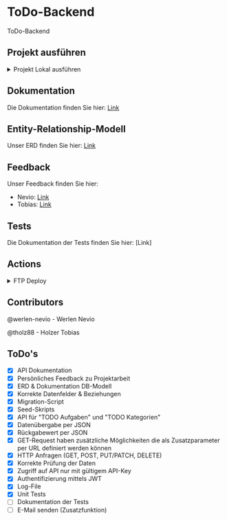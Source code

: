 # ToDo-Backend
ToDo-Backend

## Projekt ausführen
<details closed>
    <summary>Projekt Lokal ausführen</summary>
    
    copy env .env

    composer install

    php spark db:create todos

    php spark migrate

    php spark db:seed TodoSeeder

    php spark shield:setup
    --n
    --n
    --n
    --y

    php spark serve
</details>

## Dokumentation
Die Dokumentation finden Sie hier: 
[Link](https://documenter.getpostman.com/view/32715719/2sA3QzZTRq)

## Entity-Relationship-Modell
Unser ERD finden Sie hier:
[Link](./ERD/ERD.md)

## Feedback
Unser Feedback finden Sie hier:
- Nevio: [Link](./Feedback/Feedback_Nevio.md)
- Tobias: [Link](./Feedback/Feedback_Tobias.md)

## Tests
Die Dokumentation der Tests finden Sie hier: 
[Link]

## Actions
<details closed>
    <summary>FTP Deploy</summary>
    Wir haben FTP Deploy verwendet, um automatisch die commits auf den FTP Server zu pushen
    
    https://github.com/marketplace/actions/ftp-deploy
</details>

## Contributors
@werlen-nevio - Werlen Nevio

@tholz88 - Holzer Tobias

## ToDo's
- [x] API Dokumentation
- [x] Persönliches Feedback zu Projektarbeit
- [x] ERD & Dokumentation DB-Modell
- [x] Korrekte Datenfelder & Beziehungen
- [x] Migration-Script
- [x] Seed-Skripts
- [x] API für "TODO Aufgaben" und "TODO Kategorien"
- [x] Datenübergabe per JSON
- [x] Rückgabewert per JSON
- [x] GET-Request haben zusätzliche Möglichkeiten die als Zusatzparameter per URL definiert werden können
- [x] HTTP Anfragen (GET, POST, PUT/PATCH, DELETE)
- [x] Korrekte Prüfung der Daten
- [x] Zugriff auf API nur mit gültigem API-Key
- [x] Authentifizierung mittels JWT
- [x] Log-File
- [x] Unit Tests
- [ ] Dokumentation der Tests
- [ ] E-Mail senden (Zusatzfunktion)
